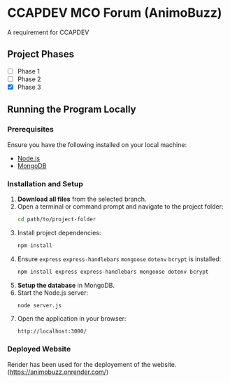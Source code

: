 # CCAPDEV MCO Forum (AnimoBuzz)

A requirement for CCAPDEV

## Project Phases
- [ ] Phase 1 
- [ ] Phase 2 
- [x] Phase 3

## Running the Program Locally

### Prerequisites
Ensure you have the following installed on your local machine:
- [Node.js](https://nodejs.org/)
- [MongoDB](https://www.mongodb.com/)

### Installation and Setup

1. **Download all files** from the selected branch.
2. Open a terminal or command prompt and navigate to the project folder:
   ```sh
   cd path/to/project-folder
   ```
3. Install project dependencies:
   ```sh
   npm install
   ```
4. Ensure `express` `express-handlebars` `mongoose` `dotenv` `bcrypt` is installed:
   ```sh
   npm install express express-handlebars mongoose dotenv bcrypt
   ```
5. **Setup the database** in MongoDB.
6. Start the Node.js server:
   ```sh
   node server.js
   ```
7. Open the application in your browser:
   ```
   http://localhost:3000/
   ```
### Deployed Website
Render has been used for the deployement of the website.
   (https://animobuzz.onrender.com/)
   
